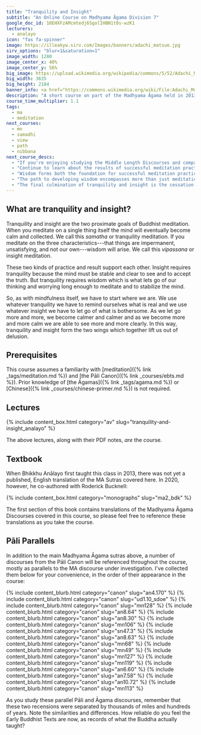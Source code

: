 ```yaml
---
title: "Tranquility and Insight"
subtitle: "An Online Course on Madhyama Āgama Division 7"
google_doc_id: 10EHXFzAMcmtedj6SgolIHBN1t0s-wzK1
lecturers:
  - analayo
icon: "fas fa-spinner"
image: https://illeakyw.sirv.com/Images/banners/adachi_matsue.jpg
sirv_options: "blur=1&saturation=1"
image_width: 1280
image_center_x: 40%
image_center_y: 56%
big_image: https://upload.wikimedia.org/wikipedia/commons/5/52/Adachi_Museum_of_Art_Near_Matsue_Japanese_Garden_1.JPG
big_width: 3635
big_height: 2184
banner_info: <a href="https://commons.wikimedia.org/wiki/File:Adachi_Museum_of_Art_Near_Matsue_Japanese_Garden_1.JPG">Matsue</a>, <a href="https://creativecommons.org/licenses/by-sa/4.0">BY-SA 4.0</a>
description: "A short course on part of the Madhyama Āgama held in 2013, the sutras covered (MA 72-86) revolve around the interdependence of _samatha_ and _vipassana_ meditation and their co-creation of wisdom.  Bhikkhu Anālayo makes the difficult subject accessible in his inimitably methodical style."
course_time_multiplier: 1.1
tags:
  - ma
  - meditation
next_courses:
  - mn
  - samadhi
  - view
  - path
  - nibbana
next_course_descs:
  - "If you're enjoying studying the Middle Length Discourses and comparing Pāli and Āgama texts, you can continue with Bhikkhu Anālayo and Bhikkhu Bodhi in this course focusing more on the Pāli canon."
  - "Continue to learn about the results of successful meditation practice."
  - "Wisdom forms both the foundation for successful meditation practice and also its goal."
  - "The path to developing wisdom encompasses more than just meditation practice, however. In this course we explore the various ways that the developmental stages have been talked about, both in the early texts and in later exegesis."
  - "The final culmination of tranquility and insight is the cessation of all the corruptions."
---
```


## What are tranquility and insight?
Tranquility and insight are the two proximate goals of Buddhist meditation. When you meditate on a single thing itself the mind will eventually become calm and collected. We call this _samatha_ or tranquility meditation.  If you meditate on the three characteristics---that things are impermanent, unsatisfying, and not our own---wisdom will arise. We call this _vipassana_ or insight meditation.

These two kinds of practice and result support each other. Insight requires tranquility because the mind must be stable and clear to see and to accept the truth. But tranquility requires wisdom which is what lets go of our thinking and worrying long enough to meditate and to stabilize the mind.

So, as with mindfulness itself, we have to start where we are. We use whatever tranquility we have to remind ourselves  what is real and we use whatever insight we have to let go of what is bothersome. As we let go more and more, we become calmer and calmer and as we become more and more calm we are able to see more and more clearly. In this way, tranquility and insight form the two wings which together lift us out of delusion.

## Prerequisites

This course assumes a familiarity with [meditation]({% link _tags/meditation.md %}) and [the Pāli Canon]({% link _courses/ebts.md %}). Prior knowledge of [the Āgamas]({% link _tags/agama.md %}) or [Chinese]({% link _courses/chinese-primer.md %}) is not required.

## Lectures

{% include content_box.html category="av" slug="tranquility-and-insight_analayo" %}

The above lectures, along with their PDF notes, _are_ the course. 

## Textbook

When Bhikkhu Anālayo first taught this class in 2013, there was not yet a published, English translation of the MA Sutras covered here. In 2020, however, he co-authored with Roderick Bucknell:

{% include content_box.html category="monographs" slug="ma2_bdk" %}

The first section of this book contains translations of the Madhyama Āgama Discourses covered in this course, so please feel free to reference these translations as you take the course.

## Pāli Parallels

In addition to the main Madhyama Āgama sutras above, a number of discourses from the Pāli Canon will be referenced throughout the course, mostly as parallels to the MA discourse under investigation. I've collected them below for your convenience, in the order of their appearance in the course:

{% include content_blurb.html category="canon" slug="an4.170" %}
{% include content_blurb.html category="canon" slug="ud1.10_sdoe" %}
{% include content_blurb.html category="canon" slug="mn128" %}
{% include content_blurb.html category="canon" slug="an8.64" %}
{% include content_blurb.html category="canon" slug="an8.30" %}
{% include content_blurb.html category="canon" slug="mn106" %}
{% include content_blurb.html category="canon" slug="sn47.3" %}
{% include content_blurb.html category="canon" slug="an8.63" %}
{% include content_blurb.html category="canon" slug="mn68" %}
{% include content_blurb.html category="canon" slug="mn49" %}
{% include content_blurb.html category="canon" slug="mn127" %}
{% include content_blurb.html category="canon" slug="mn119" %}
{% include content_blurb.html category="canon" slug="an6.60" %}
{% include content_blurb.html category="canon" slug="an7.58" %}
{% include content_blurb.html category="canon" slug="an10.72" %}
{% include content_blurb.html category="canon" slug="mn113" %}

As you study these parallel Pāli and Āgama discourses, remember that these two recensions were separated by thousands of miles and hundreds of years. Note the similarities and differences.  How reliable do you feel the Early Buddhist Texts are now, as records of what the Buddha actually taught?


